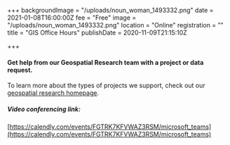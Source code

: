 +++
backgroundImage = "/uploads/noun_woman_1493332.png"
date = 2021-01-08T16:00:00Z
fee = "Free"
image = "/uploads/noun_woman_1493332.png"
location = "Online"
registration = ""
title = "GIS Office Hours"
publishDate = 2020-11-09T21:15:10Z


+++

#### Get help from our Geospatial Research team with a project or data request.


To learn more about the types of projects we support, check out our [geospatial research homepage](https://www.leventhalmap.org/research/geospatial).


##### Video conferencing link:
[https://calendly.com/events/FGTRK7KFVWAZ3RSM/microsoft_teams](https://calendly.com/events/FGTRK7KFVWAZ3RSM/microsoft_teams)